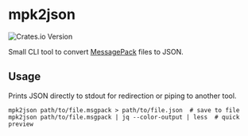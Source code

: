 # mpk2json

![Crates.io Version](https://img.shields.io/crates/v/mpk2json)

Small CLI tool to convert [MessagePack](https://msgpack.org/) files to JSON.

## Usage

Prints JSON directly to stdout for redirection or piping to another tool.

```shell
mpk2json path/to/file.msgpack > path/to/file.json  # save to file
mpk2json path/to/file.msgpack | jq --color-output | less  # quick preview
```
